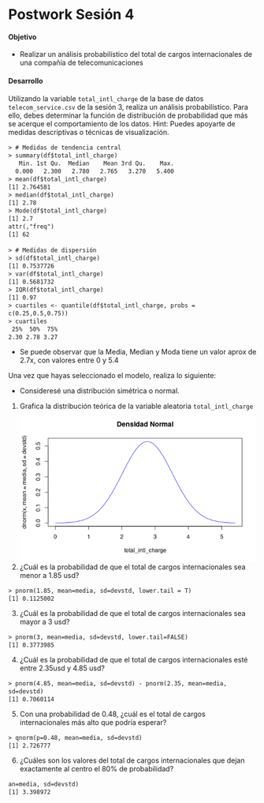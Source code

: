 # Postwork Sesión 4

#### Objetivo

- Realizar un análisis probabilístico del total de cargos internacionales de una compañía de telecomunicaciones

#### Desarrollo

Utilizando la variable `total_intl_charge` de la base de datos `telecom_service.csv` de la sesión 3, realiza un análisis probabilístico. Para ello, debes determinar la función de distribución de probabilidad que más se acerque el comportamiento de los datos.
Hint: Puedes apoyarte de medidas descriptivas o técnicas de visualización.

```
> # Medidas de tendencia central
> summary(df$total_intl_charge)
   Min. 1st Qu.  Median    Mean 3rd Qu.    Max. 
  0.000   2.300   2.780   2.765   3.270   5.400 
> mean(df$total_intl_charge)
[1] 2.764581
> median(df$total_intl_charge)
[1] 2.78
> Mode(df$total_intl_charge)
[1] 2.7
attr(,"freq")
[1] 62

> # Medidas de dispersión
> sd(df$total_intl_charge)
[1] 0.7537726
> var(df$total_intl_charge)
[1] 0.5681732
> IQR(df$total_intl_charge)
[1] 0.97
> cuartiles <- quantile(df$total_intl_charge, probs = c(0.25,0.5,0.75))
> cuartiles
 25%  50%  75% 
2.30 2.78 3.27 
```

- Se puede observar que la Media, Median y Moda tiene un valor aprox de 2.7x, con valores  entre 0 y 5.4

Una vez que hayas seleccionado el modelo, realiza lo siguiente:

- Consideresé una distribución simétrica o normal.

1) Grafica la distribución teórica de la variable aleatoria `total_intl_charge`
![Grafica de Dist normal](./assets/Rplot01.png)
2) ¿Cuál es la probabilidad de que el total de cargos internacionales sea menor a 1.85 usd?

```
> pnorm(1.85, mean=media, sd=devstd, lower.tail = T)
[1] 0.1125002

```

3) ¿Cuál es la probabilidad de que el total de cargos internacionales sea mayor a 3 usd?

```
> pnorm(3, mean=media, sd=devstd, lower.tail=FALSE)
[1] 0.3773985

```

4) ¿Cuál es la probabilidad de que el total de cargos internacionales esté entre 2.35usd y 4.85 usd?

```
> pnorm(4.85, mean=media, sd=devstd) - pnorm(2.35, mean=media, sd=devstd)
[1] 0.7060114

```

5) Con una probabilidad de 0.48, ¿cuál es el total de cargos internacionales más alto que podría esperar?

```
> qnorm(p=0.48, mean=media, sd=devstd)
[1] 2.726777

```

6) ¿Cuáles son los valores del total de cargos internacionales que dejan exactamente al centro el 80% de probabilidad?

```
an=media, sd=devstd)
[1] 3.398972
```

